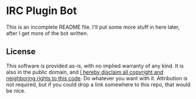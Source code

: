 # IRC Plugin Bot
This is an incomplete README file. I'll put some more stuff in here later, after I get more of the bot written.

## License
This software is provided as-is, with no implied warranty of any kind. It is also in the public domain, and [I hereby disclaim all copyright and neighboring rights to this code](https://creativecommons.org/publicdomain/zero/1.0/legalcode). Do whatever you want with it.
Attribution is not required, but if you could drop a link somewhere to this repo, that would be nice.
